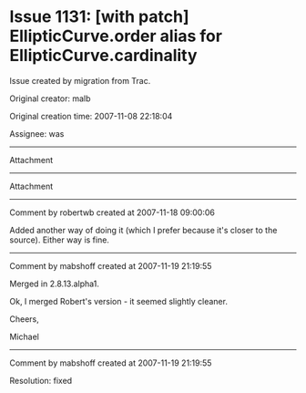 # Issue 1131: [with patch] EllipticCurve.order alias for EllipticCurve.cardinality

Issue created by migration from Trac.

Original creator: malb

Original creation time: 2007-11-08 22:18:04

Assignee: was




---

Attachment


---

Attachment


---

Comment by robertwb created at 2007-11-18 09:00:06

Added another way of doing it (which I prefer because it's closer to the source). Either way is fine.


---

Comment by mabshoff created at 2007-11-19 21:19:55

Merged in 2.8.13.alpha1.

Ok, I merged Robert's version - it seemed slightly cleaner.

Cheers,

Michael


---

Comment by mabshoff created at 2007-11-19 21:19:55

Resolution: fixed
